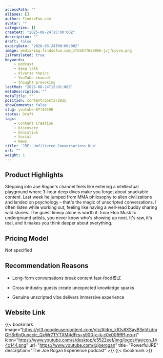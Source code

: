 ```yaml
---
accessPath: ""
aliases: []
author: FindsoFun.com
avatar: ""
categories: []
createAt: "2025-08-24T15:00:00Z"
description: ""
draft: false
expiryDate: "2026-08-24T00:00:00Z"
image: media/img.findsofun.com_1756047659056-jvjfnpvvu.png
isTranslated: true
keywords:
    - podcast
    - deep talk
    - diverse topics
    - YouTube channel
    - thought provoking
lastMod: "2025-08-24T15:01:00Z"
metaDescription: ""
metaTitle: ""
position: content/posts/2025
showComments: false
slug: youtube-07f44598
status: Draft
tags:
    - Content Creation
    - Discovery
    - Education
    - Social
    - News
title: 'JRE: Unfiltered Conversations Hub'
url: ""
weight: 1
---
```

## Product Highlights
Stepping into Joe Rogan's channel feels like entering a intellectual playground where 3-hour deep dives make you forget about snackable content. Last week he jumped from MMA philosophy to alien civilizations and landed on psychology – that's the magic of unscripted conversations. I often listen while working out, feeling like having a well-read buddy sharing wild stories. The guest lineup alone is worth it: from Elon Musk to underground artists, you never know who's showing up next. It's raw, it's real, and it makes you think deeper about everything.

## Pricing Model
<!--more-->Not specified

## Recommendation Reasons
- Long-form conversations break content fast-food模式

- Cross-industry guests create unexpected knowledge sparks

- Genuine unscripted vibe delivers immersive experience

## Website Link
{{< bookmark image="https://yt3.googleusercontent.com/ytc/AIdro_kIOv8XSayB3mVzdmGH6r6nOuncclc_QxWr7TYTXM4dFrs=s900-c-k-c0x00ffffff-no-rj" icon="https://www.youtube.com/s/desktop/e5522eef/img/logos/favicon_144x144.png" url="https://www.youtube.com/@joerogan" title="PowerfulJRE" description="The Joe Rogan Experience podcast" >}}
{{< /bookmark >}}

